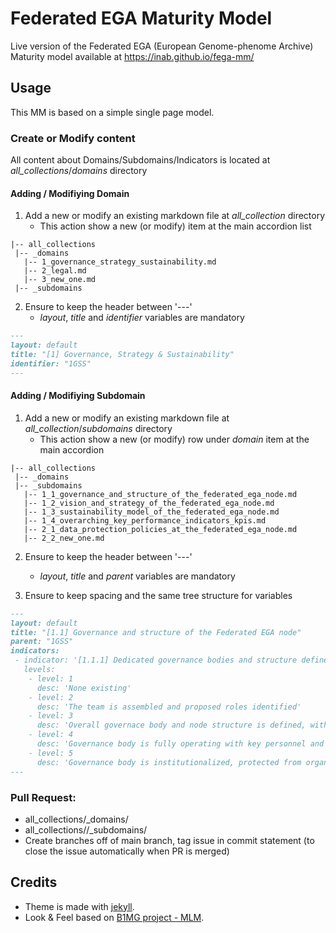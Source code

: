 # Federated EGA Maturity Model

Live version of the Federated EGA (European Genome-phenome Archive) Maturity model available at https://inab.github.io/fega-mm/

## Usage

This MM is based on a simple single page model.

### Create or Modify content

All content about Domains/Subdomains/Indicators is located at _all_collections_/_domains_ directory

#### Adding / Modifiying Domain

1. Add a new or modify an existing markdown file at _all_collection_ directory
   - This action show a new (or modify) item at the main accordion list

```
|-- all_collections
 |-- _domains
   |-- 1_governance_strategy_sustainability.md
   |-- 2_legal.md
   |-- 3_new_one.md
 |-- _subdomains
```

2. Ensure to keep the header between '---'
   - *layout*, *title* and *identifier* variables are mandatory
```md
---
layout: default
title: "[1] Governance, Strategy & Sustainability"
identifier: "1GSS"
---
```

#### Adding / Modifiying Subdomain

1. Add a new or modify an existing markdown file at _all_collection_/_subdomains_ directory
   - This action show a new (or modify) row under *domain* item at the main accordion

```
|-- all_collections
 |-- _domains
 |-- _subdomains
   |-- 1_1_governance_and_structure_of_the_federated_ega_node.md
   |-- 1_2_vision_and_strategy_of_the_federated_ega_node.md
   |-- 1_3_sustainability_model_of_the_federated_ega_node.md
   |-- 1_4_overarching_key_performance_indicators_kpis.md
   |-- 2_1_data_protection_policies_at_the_federated_ega_node.md
   |-- 2_2_new_one.md
```

2. Ensure to keep the header between '---'
   - *layout*, *title* and *parent* variables are mandatory

3. Ensure to keep spacing and the same tree structure for variables
```md
---
layout: default
title: "[1.1] Governance and structure of the Federated EGA node"
parent: "1GSS"
indicators:
 - indicator: '[1.1.1] Dedicated governance bodies and structure defined for the Federated EGA instance'
   levels:
    - level: 1
      desc: 'None existing'
    - level: 2
      desc: 'The team is assembled and proposed roles identified'
    - level: 3  
      desc: 'Overall governace body and node structure is defined, with stakeholder consultation, and formally approved including key roles, e.g. DPO'
    - level: 4
      desc: 'Governance body is fully operating with key personnel and is monitored based on work plan'
    - level: 5
      desc: 'Governance body is institutionalized, protected from organizational changes, open to novel developments and supportive of international cooperation'
---
```

### Pull Request:
- all_collections/_domains/<domain of interest>
- all_collections//_subdomains/<subdomain of interest>
- Create branches off of main branch, tag issue in commit statement (to close the issue automatically when PR is merged)


## Credits

- Theme is made with [jekyll](https://jekyllrb.com/).
- Look & Feel based on [B1MG project - MLM](https://b1mg-project.github.io/MLM/).

